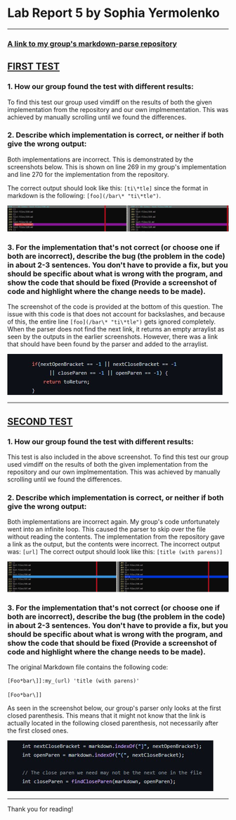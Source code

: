 # Lab Report 5 by Sophia Yermolenko

---
### [A link to my group's markdown-parse repository](https://github.com/httrieu/markdown-parser)

## [FIRST TEST](https://github.com/nidhidhamnani/markdown-parser/blob/main/test-files/22.md)

### **1. How our group found the test with different results:**

To find this test our group used vimdiff on the results of both the given implementation from the repository and our own implmementation. This was achieved by manually scrolling until we found the differences.

### **2. Describe which implementation is correct, or neither if both give the wrong output:**

Both implementations are incorrect. This is demonstrated by the screenshots below. 
This is shown on line 269 in my group's implementation and line 270 for the implementation from the repository. 

The correct output should look like this: `[ti\*tle]` since the format in markdown is the following: `[foo](/bar\* "ti\*tle")`. 

![image](part1.png)

### **3. For the implementation that's not correct (or choose one if both are incorrect), describe the bug (the problem in the code) in about 2-3 sentences. You don't have to provide a fix, but you should be specific about what is wrong with the program, and show the code that should be fixed (Provide a screenshot of code and highlight where the change needs to be made).**

The screenshot of the code is provided at the bottom of this question. The issue with this code is that does not account for backslashes, and because of this, the entire line `[foo](/bar\* "ti\*tle")` gets ignored completely. When the parser does not find the next link, it returns an empty arraylist as seen by the outputs in the earlier screenshots. However, there was a link that should have been found by the parser and added to the arraylist.

![image](part1.1.png)

---

## [SECOND TEST](https://github.com/nidhidhamnani/markdown-parser/blob/main/test-files/194.md)

### **1. How our group found the test with different results:**

This test is also included in the above screenshot. To find this test our group used vimdiff on the results of both the given implementation from the repository and our own implmementation. This was achieved by manually scrolling until we found the differences.
 
### **2. Describe which implementation is correct, or neither if both give the wrong output:**

Both implementations are incorrect again. My group's code unfortunately went into an infinite loop. This caused the parser to skip over the file without reading the contents. 
The implementation from the repository gave a link as the output, but the contents were incorrect. 
The incorrect output was: `[url]`
The correct output should look like this: `[title (with parens)]`

![image](part2.png)

### **3. For the implementation that's not correct (or choose one if both are incorrect), describe the bug (the problem in the code) in about 2-3 sentences. You don't have to provide a fix, but you should be specific about what is wrong with the program, and show the code that should be fixed (Provide a screenshot of code and highlight where the change needs to be made).**

The original Markdown file contains the following code:
```
[Foo*bar\]]:my_(url) 'title (with parens)'

[Foo*bar\]]
```

As seen in the screenshot below, our group's parser only looks at the first closed parenthesis. This means that it might not know that the link is actually located in the following closed parenthesis, not necessarily after the first closed ones.

![image](part2.1.png)

---
Thank you for reading!
